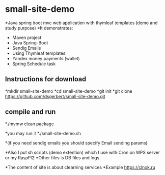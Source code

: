 small-site-demo
===============

*Java spring boot mvc web application with thymleaf templates (demo and study purpose)
*It demonstrates:
+ Maven project
+ Java Spring-Boot
+ Sendig Emails
+ Using Thymleaf templates
+ Yandex money payments (wallet)
+ Spring Schedule task

Instructions for download
-------------------------
*mkdir small-site-demo
*cd small-site-demo
*git init
*git clone https://github.com/dsgerbert/small-site-demo.git


compile and run
---------------
*./mvmw clean package

*you may run it
*./small-site-demo.sh

*(if you need sendig emails you should specify Email sending params)

*Also I put sh scripts (demo extention) which I use with Cron on WPS server or my RaspPI2
*Other files is DB files and logs.

*The content of site is about clearning services
*Example https://clnok.ru
